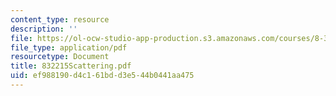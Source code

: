 ```yaml
---
content_type: resource
description: ''
file: https://ol-ocw-studio-app-production.s3.amazonaws.com/courses/8-322-quantum-theory-ii-spring-2003/ef988190d4c161bdd3e544b0441aa475_832215Scattering.pdf
file_type: application/pdf
resourcetype: Document
title: 832215Scattering.pdf
uid: ef988190-d4c1-61bd-d3e5-44b0441aa475
---
```

